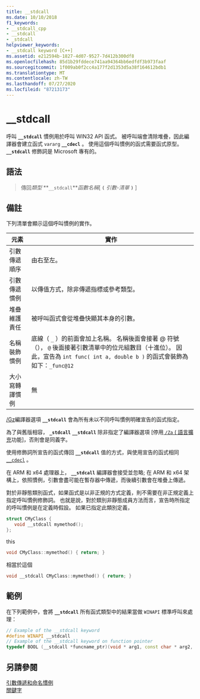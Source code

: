 ```yaml
---
title: __stdcall
ms.date: 10/10/2018
f1_keywords:
- __stdcall_cpp
- __stdcall
- _stdcall
helpviewer_keywords:
- __stdcall keyword [C++]
ms.assetid: e212594b-1827-4d07-9527-7d412b300df8
ms.openlocfilehash: 85d1b29fddece741aa94364bb6edfdf3b973faaf
ms.sourcegitcommit: 1f009ab0f2cc4a177f2d1353d5a38f164612bdb1
ms.translationtype: MT
ms.contentlocale: zh-TW
ms.lasthandoff: 07/27/2020
ms.locfileid: "87213173"
---
```

# <a name="__stdcall"></a>__stdcall

呼叫 **`__stdcall`** 慣例用於呼叫 WIN32 API 函式。 被呼叫端會清除堆疊，因此編譯器會建立函式 `vararg` **`__cdecl`** 。 使用這個呼叫慣例的函式需要函式原型。 **`__stdcall`** 修飾詞是 Microsoft 專有的。

## <a name="syntax"></a>語法

> 傳回*類型* **`__stdcall`***函數名稱*[ **`(`** *引數-清單* **`)`** ]

## <a name="remarks"></a>備註

下列清單會顯示這個呼叫慣例的實作。

|元素|實作|
|-------------|--------------------|
|引數傳遞順序|由右至左。|
|引數傳遞慣例|以傳值方式，除非傳遞指標或參考類型。|
|堆疊維護責任|被呼叫函式會從堆疊快顯其本身的引數。|
|名稱裝飾慣例|底線（ `_` ）的前面會加上名稱。 名稱後面會接著 @ 符號（）， `@` 後面接著引數清單中的位元組數目（十進位）。 因此，宣告為 `int func( int a, double b )` 的函式會裝飾為如下：`_func@12`|
|大小寫轉譯慣例|無|

[/Gz](../build/reference/gd-gr-gv-gz-calling-convention.md)編譯器選項 **`__stdcall`** 會為所有未以不同呼叫慣例明確宣告的函式指定。

為了與舊版相容， **`_stdcall`** **`__stdcall`** 除非指定了編譯器選項 [停用[ `/Za` \( 語言擴充](../build/reference/za-ze-disable-language-extensions.md)功能]，否則會是同義字。

使用修飾詞所宣告的函式傳回 **`__stdcall`** 值的方式，與使用宣告的函式相同 [`__cdecl`](../cpp/cdecl.md) 。

在 ARM 和 x64 處理器上， **`__stdcall`** 編譯器會接受並忽略; 在 ARM 和 x64 架構上，依照慣例，引數會盡可能在暫存器中傳遞，而後續引數會在堆疊上傳遞。

對於非靜態類別函式，如果函式是以非正規的方式定義，則不需要在非正規定義上指定呼叫慣例修飾詞。 也就是說，對於類別非靜態成員方法而言，宣告時所指定的呼叫慣例是在定義時假設。 如果已指定此類別定義，

```cpp
struct CMyClass {
   void __stdcall mymethod();
};
```

this

```cpp
void CMyClass::mymethod() { return; }
```

相當於這個

```cpp
void __stdcall CMyClass::mymethod() { return; }
```

## <a name="example"></a>範例

在下列範例中，會將 **`__stdcall`** 所有函式類型中的結果當做 `WINAPI` 標準呼叫來處理：

```cpp
// Example of the __stdcall keyword
#define WINAPI __stdcall
// Example of the __stdcall keyword on function pointer
typedef BOOL (__stdcall *funcname_ptr)(void * arg1, const char * arg2, DWORD flags, ...);
```

## <a name="see-also"></a>另請參閱

[引數傳遞和命名慣例](../cpp/argument-passing-and-naming-conventions.md)<br/>
[關鍵字](../cpp/keywords-cpp.md)
